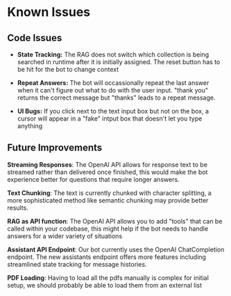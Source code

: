 
# Known Issues

## Code Issues 
- **State Tracking:** The RAG does not switch which collection is being searched in runtime after it is initially assigned. The reset button has to be hit for the bot to change context

- **Repeat Answers:** The bot will occassionally repeat the last answer when it can't figure out what to do with the user input. "thank you" returns the correct message but "thanks" leads to a repeat message.

- **UI Bugs:** If you click next to the text input box but not on the box, a cursor will appear in a "fake" intput box that doesn't let you type anything

## Future Improvements

**Streaming Responses**: The OpenAI API allows for response text to be streamed rather than delivered once finished, this would make the bot experience better for questions that require longer answers.

**Text Chunking**: The text is currently chunked with character splitting, a more sophisticated method like semantic chunking may provide better results.

**RAG as API function**: The OpenAI API allows you to add "tools" that can be called within your codebase, this might help if the bot needs to handle answers for a wider variety of situations

**Assistant API Endpoint**: Our bot currently uses the OpenAI ChatCompletion endpoint. The new assistants endpoint offers more features including streamlined state tracking for message histories.

**PDF Loading**: Having to load all the pdfs manually is complex for initial setup, we should probably be able to load them from an external list
